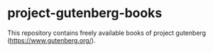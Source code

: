 # project-gutenberg-books
This repository contains freely available books of project gutenberg (https://www.gutenberg.org/).
